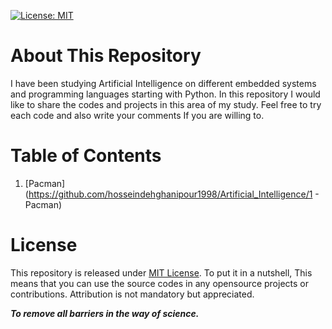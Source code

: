 [![License: MIT](https://img.shields.io/badge/License-MIT-yellow.svg)](https://opensource.org/licenses/MIT)

# About This Repository
I have been studying Artificial Intelligence on different embedded systems and programming languages starting with Python. In this repository I would like to share the codes and projects in this area of my study. Feel free to try each code and also write your comments If you are willing to.

# Table of Contents
1. [Pacman](https://github.com/hosseindehghanipour1998/Artificial_Intelligence/1 - Pacman)



# License
This repository is released under [MIT License](https://opensource.org/licenses/MIT). To put it in a nutshell, This means that you can use the source codes in any opensource projects or contributions. Attribution is not mandatory but appreciated.

***To remove all barriers in the way of science.***
